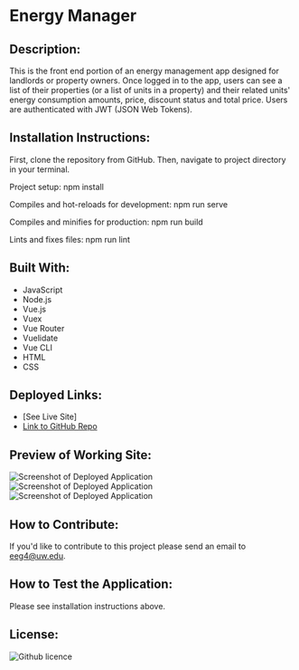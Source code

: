 # Energy Manager

## Description:
This is the front end portion of an energy management app designed for landlords or property owners. Once logged in to the app, users can see a list of their properties (or a list of units in a property) and their related units' energy consumption amounts, price, discount status and total price. Users are authenticated with JWT 
(JSON Web Tokens).

## Installation Instructions:
First, clone the repository from GitHub. Then, navigate to project directory in your terminal.

Project setup:
npm install

Compiles and hot-reloads for development:
npm run serve

Compiles and minifies for production:
npm run build

Lints and fixes files:
npm run lint

## Built With:
- JavaScript
- Node.js
- Vue.js
- Vuex
- Vue Router
- Vuelidate
- Vue CLI
- HTML
- CSS


## Deployed Links:
* [See Live Site]
* [Link to GitHub Repo](https://github.com/egraham96/Energy-Manager)

## Preview of Working Site:
![Screenshot of Deployed Application](./public/images/ScreenshotofDeployedApplication.PNG)
![Screenshot of Deployed Application](./public/images/ScreenshotofDeployedApplication2.PNG)
![Screenshot of Deployed Application](./public/images/ScreenshotofDeployedApplication3.PNG)

## How to Contribute:
If you'd like to contribute to this project please send an email to eeg4@uw.edu.

## How to Test the Application:
Please see installation instructions above. 

## License:

![Github licence](http://img.shields.io/badge/license-MIT-blue.svg)

